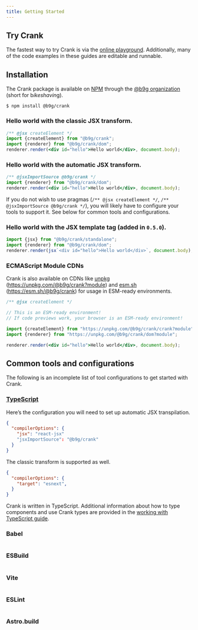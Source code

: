 ```yaml
---
title: Getting Started
---
```


## Try Crank

The fastest way to try Crank is via the [online playground](/playground).
Additionally, many of the code examples in these guides are editable and
runnable.

## Installation
The Crank package is available on [NPM](https://npmjs.org/@b9g/crank) through
the [@b9g organization](https://www.npmjs.com/org/b9g) (short for
b*ikeshavin*g).

```shell
$ npm install @b9g/crank
```

### Hello world with the **classic** JSX transform.

```jsx
/** @jsx createElement */
import {createElement} from "@b9g/crank";
import {renderer} from "@b9g/crank/dom";
renderer.render(<div id="hello">Hello world</div>, document.body);
```

### Hello world with the **automatic** JSX transform.

```jsx
/** @jsxImportSource @b9g/crank */
import {renderer} from "@b9g/crank/dom";
renderer.render(<div id="hello">Hello world</div>, document.body);
```

If you do not wish to use pragmas (`/** @jsx createElement */`, `/** @jsxImportSource @b9g/crank */`), you will likely have to configure your tools to support it. See below for common tools and configurations.

### Hello world with the JSX template tag (added in `0.5.0`).

```js
import {jsx} from "@b9g/crank/standalone";
import {renderer} from "@b9g/crank/dom";
renderer.render(jsx`<div id="hello">Hello world</div>`, document.body);
```

### ECMAScript Module CDNs
Crank is also available on CDNs like [unpkg](https://unpkg.com)
(https://unpkg.com/@b9g/crank?module) and [esm.sh](https://esm.sh)
(https://esm.sh/@b9g/crank) for usage in ESM-ready environments.

```jsx live
/** @jsx createElement */

// This is an ESM-ready environment!
// If code previews work, your browser is an ESM-ready environment!

import {createElement} from "https://unpkg.com/@b9g/crank/crank?module";
import {renderer} from "https://unpkg.com/@b9g/crank/dom?module";

renderer.render(<div id="hello">Hello world</div>, document.body);
```

## Common tools and configurations
The following is an incomplete list of tool configurations to get started with Crank.

### [TypeScript](https://www.typescriptlang.org)

Here’s the configuration you will need to set up automatic JSX transpilation.

```tsconfig.json
{
  "compilerOptions": {
    "jsx": "react-jsx"
    "jsxImportSource": "@b9g/crank"
  }
}
```

The classic transform is supported as well.

```tsconfig.json
{
  "compilerOptions": {
    "target": "esnext",
  }
}
```

Crank is written in TypeScript. Additional information about how to type components and use Crank types are provided in the [working with TypeScript guide](/guides/working-with-typescript).

### Babel
```babelrc.json
```

### ESBuild
```
```

### Vite
```
```

### ESLint
```
```

### Astro.build
```
```
